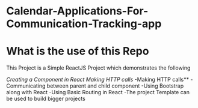 # Calendar-Applications-For-Communication-Tracking-app

# What is the use of this Repo
This Project is a Simple ReactJS Project which demonstrates the following

*Creating a Component in React  Making HTTP calls*
-Making HTTP calls**
-Communicating between parent and child component
-Using Bootstrap along with React
-Using Basic Routing in React
-The project Template can be used to build bigger projects


